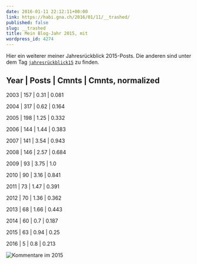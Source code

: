 ```yaml
---
date: 2016-01-11 22:12:11+00:00
link: https://habi.gna.ch/2016/01/11/__trashed/
published: false
slug: __trashed
title: Mein Blog-Jahr 2015, mit
wordpress_id: 4274
---
```


Hier ein weiterer meiner Jahresrückblick 2015-Posts. Die anderen sind unter dem Tag [`jahresrückblick15`](https://habi.gna.ch/tag/jahresruckblick15) zu finden.



## Year | Posts | Cmnts | Cmnts, normalized



2003 |   157 | 0.31  | 0.081  

2004 |   317 | 0.62  | 0.164  

2005 |   198 | 1.25  | 0.332  

2006 |   144 | 1.44  | 0.383  

2007 |   141 | 3.54  | 0.943  

2008 |   146 | 2.57  | 0.684  

2009 |    93 | 3.75  | 1.0  

2010 |    90 | 3.16  | 0.841  

2011 |    73 | 1.47  | 0.391  

2012 |    70 | 1.36  | 0.362  

2013 |    68 | 1.66  | 0.443  

2014 |    60 | 0.7   | 0.187  

2015 |    63 | 0.94  | 0.25  

2016 |     5 | 0.8   | 0.213

![Kommentare im 2015](https://habi.gna.ch/wp-content/uploads/2016/01/comments.png)
